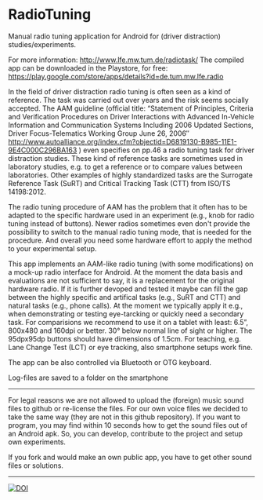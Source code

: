# RadioTuning
Manual radio tuning application for Android for (driver distraction) studies/experiments.

For more information: http://www.lfe.mw.tum.de/radiotask/
The compiled app can be downloaded in the Playstore, for free: https://play.google.com/store/apps/details?id=de.tum.mw.lfe.radio

In the field of driver distraction radio tuning is often seen as a kind of reference. The task was carried out over years and the risk seems socially accepted. 
The AAM guideline (official title: “Statement of Principles, Criteria and Verification Procedures on Driver Interactions with Advanced In-Vehicle Information and Communication Systems Including 2006 Updated Sections, Driver Focus-Telematics Working Group June 26, 2006″ http://www.autoalliance.org/index.cfm?objectid=D6819130-B985-11E1-9E4C000C296BA163 ) even specifies on pp.46 a radio tuning task for driver distraction studies.
These kind of reference tasks are sometimes used in laboratory studies, e.g. to get a reference or to compare values between laboratories. Other examples of highly standardized tasks are the Surrogate Reference Task (SuRT) and Critical Tracking Task (CTT) from ISO/TS 14198:2012.

The radio tuning procedure of AAM has the problem that it often has to be adapted to the specific hardware used in an experiment (e.g., knob for radio tuning instead of buttons). Newer radios sometimes even don't provide the possibility to switch to the manual radio tuning mode, that is needed for the procedure. And overall you need some hardware effort to apply the method to your experimental setup.

This app implements an AAM-like radio tuning (with some modifications) on a mock-up radio interface for Android. At the moment the data basis and evaluations are not sufficient to say, it is a replacement for the original hardware radio. If it is further devoped and tested it maybe can fill the gap between the highly specific and artifical tasks (e.g., SuRT and CTT) and natural tasks (e.g., phone calls).
At the moment we typically apply it e.g., when demonstrating or testing eye-tarcking or quickly need a secondary task.
For comparisions we recommend to use it on a tablet with least: 6.5”, 800x480 and 160dpi or better. 30° below normal line of sight or higher. The 95dpx95dp buttons should have dimensions of 1.5cm. 
For teaching, e.g. Lane Change Test (LCT) or eye tracking, also smartphone setups work fine.

The app can be also controlled via Bluetooth or OTG keyboard.

Log-files are saved to a folder on the smartphone

------
For legal reasons we are not allowed to upload the (foreign) music sound files to github or re-license the files. For our own voice files we decided to take the same way (they are not in this github repository). If you want to program, you may find within 10 seconds how to get the sound files out of an Android apk. So, you can develop, contribute to the project and setup own experiments.

If you fork and would make an own public app, you have to get other sound files or solutions.

---------
[![DOI](https://zenodo.org/badge/12944/InstituteOfErgonomics/RadioTuning.svg)](http://dx.doi.org/10.5281/zenodo.17612)
